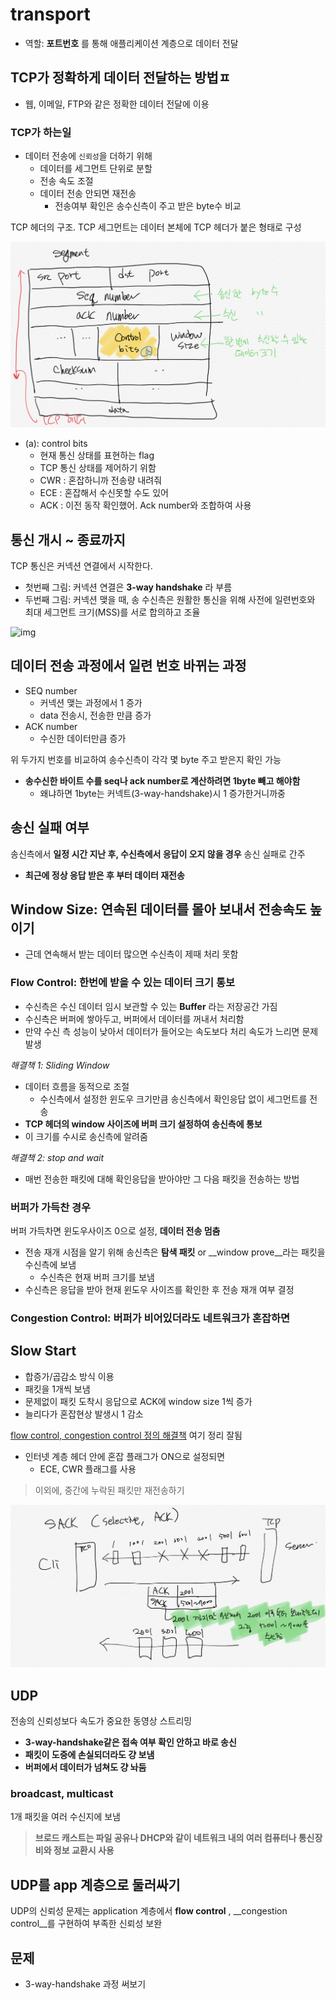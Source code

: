 # transport

- 역할: __포트번호__ 를 통해 애플리케이션 계층으로 데이터 전달

## TCP가 정확하게 데이터 전달하는 방법ㅍ

- 웹, 이메일, FTP와 같은 정확한 데이터 전달에 이용

### TCP가 하는일

- 데이터 전송에 `신뢰성`을 더하기 위해
    - 데이터를 세그먼트 단위로 분할
    - 전송 속도 조절
    - 데이터 전송 안되면 재전송
        - 전송여부 확인은 송수신측이 주고 받은 byte수 비교

TCP 헤더의 구조. TCP 세그먼트는 데이터 본체에 TCP 헤더가 붙은 형태로 구성

![img](./img/segment.jpeg)

- (a): control bits
    - 현재 통신 상태를 표현하는 flag
    - TCP 통신 상태를 제어하기 위함
    - CWR : 혼잡하니까 전송량 내려줘
    - ECE : 혼잡해서 수신못할 수도 있어
    - ACK : 이전 동작 확인했어. Ack number와 조합하여 사용

## 통신 개시 ~ 종료까지

TCP 통신은 커넥션 연결에서 시작한다.

- 첫번째 그림: 커넥션 연결은 __3-way handshake__ 라 부름
- 두번째 그림: 커넥션 맺을 때, 송 수신측은 원활한 통신을 위해 사전에 일련번호와 최대 세그먼트 크기(MSS)를 서로 합의하고 조율

![img](./3-way-handshake.jpeg)

## 데이터 전송 과정에서 일련 번호 바뀌는 과정

- SEQ number
    - 커넥션 맺는 과정에서 1 증가
    - data 전송시, 전송한 만큼 증가
- ACK number 
    - 수신한 데이터만큼 증가

위 두가지 번호를 비교하여 송수신측이 각각 몇 byte 주고 받은지 확인 가능
* __송수신한 바이트 수를 seq나 ack number로 계산하려면 1byte 빼고 해야함__
    - 왜냐하면 1byte는 커넥트(3-way-handshake)시 1 증가한거니까중

## 송신 실패 여부

송신측에서 __일정 시간 지난 후, 수신측에서 응답이 오지 않을 경우__ 송신 실패로 간주
- __최근에 정상 응답 받은 후 부터 데이터 재전송__

## Window Size: 연속된 데이터를 몰아 보내서 전송속도 높이기

- 근데 연속해서 받는 데이터 많으면 수신측이 제때 처리 못함

### Flow Control: 한번에 받을 수 있는 데이터 크기 통보

- 수신측은 수신 데이터 임시 보관할 수 있는 __Buffer__ 라는 저장공간 가짐
- 수신측은 버퍼에 쌓아두고, 버퍼에서 데이터를 꺼내서 처리함
- 만약 수신 측 성능이 낮아서 데이터가 들어오는 속도보다 처리 속도가 느리면 문제 발생

_해결책 1: Sliding Window_
- 데이터 흐름을 동적으로 조절
    - 수신측에서 설정한 윈도우 크기만큼 송신측에서 확인응답 없이 세그먼트를 전송
- __TCP 헤더의 window 사이즈에 버퍼 크기 설정하여 송신측에 통보__
- 이 크기를 수시로 송신측에 알려줌

_해결책 2: stop and wait_
- 매번 전송한 패킷에 대해 확인응답을 받아야만 그 다음 패킷을 전송하는 방법

### 버퍼가 가득찬 경우

버퍼 가득차면 윈도우사이즈 0으로 설정, __데이터 전송 멈춤__
- 전송 재개 시점을 알기 위해 송신측은 __탐색 패킷__ or __window prove__라는 패킷을 수신측에 보냄
    - 수신측은 현재 버퍼 크기를 보냄
- 수신측은 응답을 받아 현재 윈도우 사이즈를 확인한 후 전송 재개 여부 결정

### Congestion Control: 버퍼가 비어있더라도 네트워크가 혼잡하면

## Slow Start

- 합증가/곱감소 방식 이용
- 패킷을 1개씩 보냄
- 문제없이 패킷 도착시 응답으로 ACK에 window size 1씩 증가
- 늘리다가 혼잡현상 발생시 1 감소



[flow control, congestion control 정의 해결책](http://jwprogramming.tistory.com/36) 여기 정리 잘됨

- 인터넷 계층 헤더 안에 혼잡 플래그가 ON으로 설정되면
    - ECE, CWR 플래그를 사용                                                                                              

> 이외에, 중간에 누락된 패킷만 재전송하기

![img](./img/sack.jpeg)

## UDP

전송의 신뢰성보다 속도가 중요한 동영상 스트리밍

- __3-way-handshake같은 접속 여부 확인 안하고 바로 송신__
- __패킷이 도중에 손실되더라도 걍 보냄__
- __버퍼에서 데이터가 넘쳐도 걍 놔둠__

### broadcast, multicast

1개 패킷을 여러 수신지에 보냄

> __브로드 캐스트는 파일 공유나 DHCP와 같이 네트워크 내의 여러 컴퓨터나 통신장비와 정보 교환시 사용__

## UDP를 app 계층으로 둘러싸기

UDP의 신뢰성 문제는 application 계층에서 __flow control__ , __congestion control__를 구현하여 부족한 신뢰성 보완

## 문제

- 3-way-handshake 과정 써보기